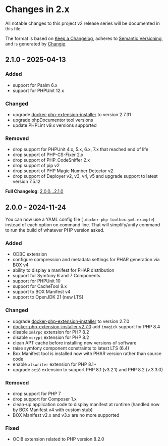 <!-- markdownlint-disable MD013 MD024 -->
# Changes in 2.x

All notable changes to this project v2 release series will be documented in this file.

The format is based on [Keep a Changelog](https://keepachangelog.com/en/1.0.0/),
adheres to [Semantic Versioning](https://semver.org/spec/v2.0.0.html),
and is generated by [Changie](https://github.com/miniscruff/changie).

## 2.1.0 - 2025-04-13

### Added

- support for Psalm 6.x
- support for PHPUnit 12.x

### Changed

- upgrade [docker-php-extension-installer](https://github.com/mlocati/docker-php-extension-installer) to version 2.7.31
- upgrade phpDocumentor tool versions
- update PHPLint v9.x versions supported

### Removed

- drop support for PHPUnit 4.x, 5.x, 6.x, 7.x that reached end of life
- drop support of PHP-CS-Fixer 2.x
- drop support of PHP_CodeSniffer 2.x
- drop support of pip v2
- drop support of PHP Magic Number Detector v2
- drop support of Deployer v2, v3, v4, v5 and upgrade support to latest version 7.5.12

**Full Changelog**: [2.0.0...2.1.0](https://github.com/llaville/docker-php-toolbox/compare/2.0.0...2.1.0)

## 2.0.0 - 2024-11-24

You can now use a YAML config file (`.docker-php-toolbox.yml.example`) instead of each option on command line.
That will simplify/unify command to run the build of whatever PHP version asked.

### Added

- ODBC extension
- configure compression and metadata settings for PHAR generation via BOX v4
- ability to display a manifest for PHAR distribution
- support for Symfony 6 and 7 Components
- support for PHPUnit 10
- support for CacheTool 9.x
- support to BOX Manifest v4
- support to OpenJDK 21 (new LTS)

### Changed

- upgrade [docker-php-extension-installer](https://github.com/mlocati/docker-php-extension-installer) to version 2.7.0
- [docker-php-extension-installer v2.7.0](https://github.com/mlocati/docker-php-extension-installer/releases/tag/2.7.0) add `imagick` support for PHP 8.4
- disable `xmlrpc` extension for PHP 8.2
- disable `mcrypt` extension for PHP 8.2
- clean APT cache before installing new versions of software
- raise symfony component constraints to latest LTS (6.4)
- Box Manifest tool is installed now with PHAR version rather than source code
- enable `xlswriter` extension for PHP 8.1+
- upgrade `oci8` extension to support PHP 8.1 (v3.2.1) and PHP 8.2 (v.3.3.0)

### Removed

- drop support for PHP 7
- drop support for Composer 1.x
- clean-up application code to display manifest at runtime (handled now by BOX Manifest v4 with custom stub)
- BOX Manifest v2.x and v3.x are no more supported

### Fixed

- OCI8 extension related to PHP version 8.2.0

